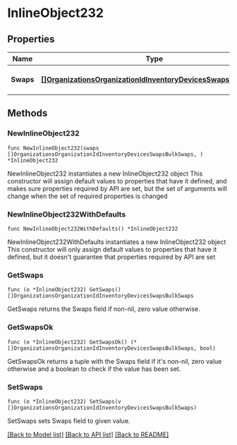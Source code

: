 # InlineObject232

## Properties

Name | Type | Description | Notes
------------ | ------------- | ------------- | -------------
**Swaps** | [**[]OrganizationsOrganizationIdInventoryDevicesSwapsBulkSwaps**](OrganizationsOrganizationIdInventoryDevicesSwapsBulkSwaps.md) | List of replacments to perform | 

## Methods

### NewInlineObject232

`func NewInlineObject232(swaps []OrganizationsOrganizationIdInventoryDevicesSwapsBulkSwaps, ) *InlineObject232`

NewInlineObject232 instantiates a new InlineObject232 object
This constructor will assign default values to properties that have it defined,
and makes sure properties required by API are set, but the set of arguments
will change when the set of required properties is changed

### NewInlineObject232WithDefaults

`func NewInlineObject232WithDefaults() *InlineObject232`

NewInlineObject232WithDefaults instantiates a new InlineObject232 object
This constructor will only assign default values to properties that have it defined,
but it doesn't guarantee that properties required by API are set

### GetSwaps

`func (o *InlineObject232) GetSwaps() []OrganizationsOrganizationIdInventoryDevicesSwapsBulkSwaps`

GetSwaps returns the Swaps field if non-nil, zero value otherwise.

### GetSwapsOk

`func (o *InlineObject232) GetSwapsOk() (*[]OrganizationsOrganizationIdInventoryDevicesSwapsBulkSwaps, bool)`

GetSwapsOk returns a tuple with the Swaps field if it's non-nil, zero value otherwise
and a boolean to check if the value has been set.

### SetSwaps

`func (o *InlineObject232) SetSwaps(v []OrganizationsOrganizationIdInventoryDevicesSwapsBulkSwaps)`

SetSwaps sets Swaps field to given value.



[[Back to Model list]](../README.md#documentation-for-models) [[Back to API list]](../README.md#documentation-for-api-endpoints) [[Back to README]](../README.md)


